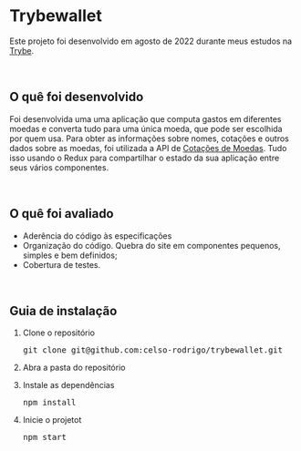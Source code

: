 <h1>Trybewallet</h1>
<p>Este projeto foi desenvolvido em agosto de 2022 durante meus estudos na <a href="https://www.betrybe.com/">Trybe</a>.</p>

<br/>

<h2>O quê foi desenvolvido</h2>
<p>Foi desenvolvida uma uma aplicação que computa gastos em diferentes moedas e converta tudo para uma única moeda, que pode ser escolhida por quem usa. Para obter as informações sobre nomes, cotações e outros dados sobre as moedas, foi utilizada a API de <a href="https://docs.awesomeapi.com.br/api-de-moedas">Cotações de Moedas</a>. Tudo isso usando o Redux para compartilhar o estado da sua aplicação entre seus vários componentes.</p>
<br/>
  
<h2>O quê foi avaliado</h2>
<ul>
  <li>Aderência do código às especificações</li>
  <li>Organização do código. Quebra do site em componentes pequenos, simples e bem definidos;</li>
  <li>Cobertura de testes.</li>
</ul>

<br/>

<h2>Guia de instalação</h2> 
<ol>
  <li>
    <p>Clone o repositório</p>
    <pre>git clone git@github.com:celso-rodrigo/trybewallet.git</pre>
  </li>
  <li>
    <p>Abra a pasta do repositório</p>
  </li>
  <li>
    <p>Instale as dependências</p>
    <pre>npm install</pre>
  </li>
  <li>
    <p>Inicie o projetot</p>
    <pre>npm start</pre>
  </li>
</ol>
